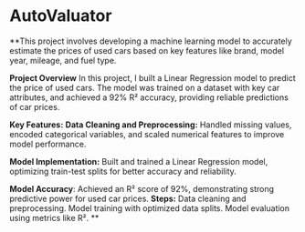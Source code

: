 # AutoValuator

**This project involves developing a machine learning model to accurately estimate the prices of used cars based on key features like brand, model year, mileage, and fuel type.

**Project Overview**
In this project, I built a Linear Regression model to predict the price of used cars. The model was trained on a dataset with key car attributes, and achieved a 92% R² accuracy, providing reliable predictions of car prices.

**Key Features:**
**Data Cleaning and Preprocessing:**
Handled missing values, encoded categorical variables, and scaled numerical features to improve model performance.

**Model Implementation:**
Built and trained a Linear Regression model, optimizing train-test splits for better accuracy and reliability.

**Model Accuracy**: Achieved an R² score of 92%, demonstrating strong predictive power for used car prices.
**Steps:**
Data cleaning and preprocessing.
Model training with optimized data splits.
Model evaluation using metrics like R².
**
